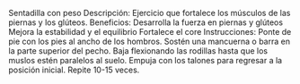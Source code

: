 Sentadilla con peso
Descripción:
Ejercicio que fortalece los músculos de las piernas y los glúteos.
Beneficios:
Desarrolla la fuerza en piernas y glúteos
Mejora la estabilidad y el equilibrio
Fortalece el core
Instrucciones:
Ponte de pie con los pies al ancho de los hombros.
Sostén una mancuerna o barra en la parte superior del pecho.
Baja flexionando las rodillas hasta que los muslos estén paralelos al suelo.
Empuja con los talones para regresar a la posición inicial.
Repite 10-15 veces.
